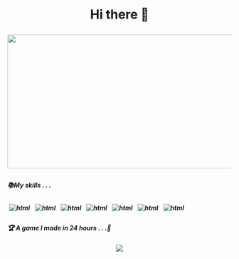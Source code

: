 <h1 align="center"> Hi there 👋</p>

<!--
**teasleepy/teasleepy** is a ✨ _special_ ✨ repository because its `README.md` (this file) appears on your GitHub profile.

Here are some ideas to get you started:

- 🔭 I’m currently working on ...
- 🌱 I’m currently learning ...
- 👯 I’m looking to collaborate on ...
- 🤔 I’m looking for help with ...
- 💬 Ask me about ...
- 📫 How to reach me: ...
- 😄 Pronouns: ...
- ⚡ Fun fact: ...
-->

<!--[JarofStars_gif](https://user-images.githubusercontent.com/69016460/156708565-71cead65-17db-46e3-bf54-711f97907488.gif)-->

<p align="center">
  <img width="1500" height="300" src="https://user-images.githubusercontent.com/69016460/156708565-71cead65-17db-46e3-bf54-711f97907488.gif">
</p>

<p align="left">
<h5>📚My skills . . . <h5>
 
<img src="https://img.shields.io/badge/c++-%2300599C.svg?style=for-the-badge&logo=c%2B%2B&logoColor=white" alt="html" style="vertical-align:top; margin:4px">
<img src="https://img.shields.io/badge/MySQL-005C84?style=for-the-badge&logo=mysql&logoColor=white" alt="html" style="vertical-align:top; margin:4px">
<img src="https://img.shields.io/badge/Unity-100000?style=for-the-badge&logo=unity&logoColor=white" alt="html" style="vertical-align:top; margin:4px">
<img src="https://img.shields.io/badge/C%23-239120?style=for-the-badge&logo=c-sharp&logoColor=white" alt="html" style="vertical-align:top; margin:4px">
<img src="https://img.shields.io/badge/Java-ED8B00?style=for-the-badge&logo=java&logoColor=white" alt="html" style="vertical-align:top; margin:4px">
<img src="https://img.shields.io/badge/Python-FFD43B?style=for-the-badge&logo=python&logoColor=blue" alt="html" style="vertical-align:top; margin:4px">
<img src="https://img.shields.io/badge/R-276DC3?style=for-the-badge&logo=r&logoColor=white" alt="html" style="vertical-align:top; margin:4px">
  
  
<h5>🏆 A game I made in 24 hours . . .👻 <h5>
    <p align="center"/><a href="https://github.com/teasleepy/TuffyHacks2022" /><img src="https://github-readme-stats.vercel.app/api/pin/?username=teasleepy&repo=TuffyHacks2022&theme=material-palenight" /></a></p>
</pre>
